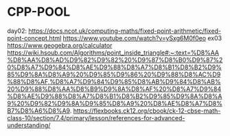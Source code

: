# CPP-POOL
day02: https://docs.ncot.uk/computing-maths/fixed-point-arithmetic/fixed-point-concept.html https://www.youtube.com/watch?v=ySxg6M0f0eo ex03 https://www.geogebra.org/calculator https://wiki.hsoub.com/Algorithms/point_inside_triangle#:~:text=%D8%AA%D8%AA%D8%AD%D9%82%D9%82%20%D9%87%D8%B0%D9%87%20%D8%A7%D9%84%D8%AE%D9%88%D8%A7%D8%B1%D8%B2%D9%85%D9%8A%D8%A9%20%D9%85%D9%86%20%D9%88%D8%AC%D9%88%D8%AF,%D8%A7%D9%84%D9%85%D8%AB%D9%84%D8%AB%20%D9%88%D8%AA%D8%B9%D9%8A%D8%AF%20%D8%A7%D9%84%D8%AE%D9%88%D8%A7%D8%B1%D8%B2%D9%85%D9%8A%D8%A9%20%D9%82%D9%8A%D9%85%D8%A9%20%D8%AE%D8%A7%D8%B7%D8%A6%D8%A9. https://flexbooks.ck12.org/cbook/ck-12-cbse-math-class-10/section/7.4/primary/lesson/references-for-advanced-understanding/
